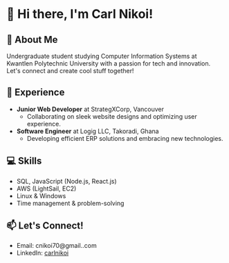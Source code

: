 <!-- Header -->
# 👋 Hi there, I'm Carl Nikoi!

<!-- Bio -->
## 🌱 About Me
Undergraduate student studying Computer Information Systems at Kwantlen Polytechnic University with a passion for tech and innovation. Let's connect and create cool stuff together!

<!-- Experience -->
## 💼 Experience
- **Junior Web Developer** at StrategXCorp, Vancouver
  - Collaborating on sleek website designs and optimizing user experience.
- **Software Engineer** at Logig LLC, Takoradi, Ghana
  - Developing efficient ERP solutions and embracing new technologies.

<!-- Skills -->
## 💻 Skills
- SQL, JavaScript (Node.js, React.js)
- AWS (LightSail, EC2)
- Linux & Windows
- Time management & problem-solving

<!-- Contact Information -->
## 📫 Let's Connect!
- Email: cnikoi70@gmail..com
- LinkedIn: [carlnikoi](https://www.linkedin.com/in/carlnikoi/)
